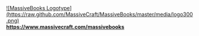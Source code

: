 <a href="https://www.massivecraft.com/massivebooks">
![MassiveBooks Logotype](https://raw.github.com/MassiveCraft/MassiveBooks/master/media/logo300.png)<br>
<b>https://www.massivecraft.com/massivebooks</b></a>
